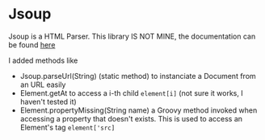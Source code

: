 # Jsoup
Jsoup is a HTML Parser. This library IS NOT MINE, the documentation can
be found [here](https://github.com/jhy/jsoup)

I added methods like
- Jsoup.parseUrl(String) (static method) to instanciate a Document from an URL easily
- Element.getAt to access a i-th child `element[i]` (not sure it works, I haven't tested it)
- Element.propertyMissing(String name) a Groovy method invoked when accessing a property that doesn't exists.
This is used to access an Element's tag `element['src]`
